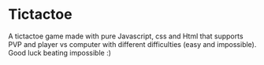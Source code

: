 # Tictactoe

A tictactoe game made with pure Javascript, css and Html that supports PVP and player vs computer with different difficulties (easy and impossible). Good luck beating impossible :)
